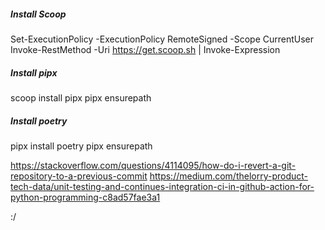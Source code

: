 ##### Install Scoop

Set-ExecutionPolicy -ExecutionPolicy RemoteSigned -Scope CurrentUser
Invoke-RestMethod -Uri https://get.scoop.sh | Invoke-Expression

##### Install pipx

scoop install pipx
pipx ensurepath

##### Install poetry
pipx install poetry
pipx ensurepath



https://stackoverflow.com/questions/4114095/how-do-i-revert-a-git-repository-to-a-previous-commit
https://medium.com/thelorry-product-tech-data/unit-testing-and-continues-integration-ci-in-github-action-for-python-programming-c8ad57fae3a1

:/